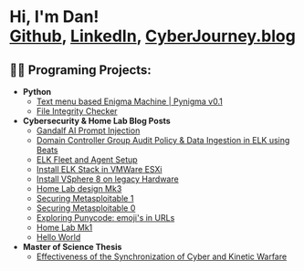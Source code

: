 <h1>Hi, I'm Dan! <br/><a href="https://github.com/cyberjourney20">Github</a>, <a href="https://www.linkedin.com/in/danfarrell01/">LinkedIn</a>, <a href="https://cyberjourney.blog/">CyberJourney.blog</a></h1>

<h2>👨‍💻 Programing Projects:</h2>

- <b>Python</b>
  - [Text menu based Enigma Machine | Pynigma v0.1](https://github.com/cyberjourney20/PyNigma)
  - [File Integrity Checker](https://github.com/cyberjourney20/File_Integrity_Checker)
- <b>Cybersecurity & Home Lab Blog Posts</b>
  - [Gandalf AI Prompt Injection](https://cyberjourney.blog/2024/04/11/gandalf-ai-prompt-injection-game-from-lakera/)
  - [Domain Controller Group Audit Policy & Data Ingestion in ELK using Beats](https://cyberjourney.blog/2024/04/06/domain-controller-group-audit-policy-data-ingestion-in-elk-using-beats/)
  - [ELK Fleet and Agent Setup](https://cyberjourney.blog/2024/03/30/elk-fleet-and-agents-setup/)
  - [Install ELK Stack in VMWare ESXi](https://cyberjourney.blog/2024/02/27/installing-elastic-stack-on-a-local-virtual-machine/)
  - [Install VSphere 8 on legacy Hardware](https://cyberjourney.blog/2024/02/26/upgrading-legacy-hardware-installing-vsphere-8-on-hp-dl380-gen-8-servers/)
  - [Home Lab design Mk3](https://cyberjourney.blog/2022/03/23/home_lab_mk3/)
  - [Securing Metasploitable 1](https://cyberjourney.blog/2022/03/07/securing_metasploitable_1/)
  - [Securing Metasploitable 0](https://cyberjourney.blog/2022/03/01/securing_metasploitable/)
  - [Exploring Punycode: emoji's in URLs](https://cyberjourney.blog/2022/02/22/man-emoji_url/)
  - [Home Lab Mk1](https://cyberjourney.blog/2022/02/20/touch-home_lab/)
  - [Hello World](https://cyberjourney.blog/2022/02/20/test-sticky/)
- <b>Master of Science Thesis</b>
  - [Effectiveness of the Synchronization of Cyber and Kinetic Warfare](https://www.proquest.com/openview/825586744ca6699bf966226f834bba7a/1?pq-origsite=gscholar&cbl=18750&diss=y/) 

<!--
**cyberjourney20/cyberjourney20** is a ✨ _special_ ✨ repository because its `README.md` (this file) appears on your GitHub profile.

Here are some ideas to get you started:

- 🔭 I’m currently working on ...
- 🌱 I’m currently learning ...
- 👯 I’m looking to collaborate on ...
- 🤔 I’m looking for help with ...
- 💬 Ask me about ...
- 📫 How to reach me: ...
- 😄 Pronouns: ...
- ⚡ Fun fact: ...
-->
